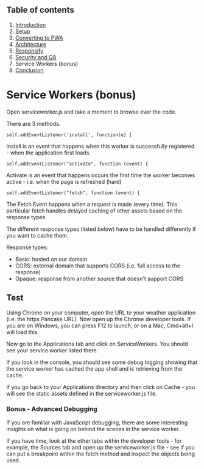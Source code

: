 ## Table of contents

1. [Introduction](Step-0-Introduction.md)
1. [Setup](Step-1-Setup.md)
1. [Converting to PWA](Step-2-Convert-to-PWA.md)
1. [Architecture](Step-3-Architecture.md)
1. [Responsify](Step-4-Responsify.md)
1. [Security and QA](Step-5-Security-and-QA.md)
1. Service Workers (bonus)
1. [Conclusion](Step-7-Conclusion.md)

# Service Workers (bonus)

Open serviceworker.js and take a moment to browse over the code.

There are 3 methods.

```
self.addEventListener('install', function(e) {  
```

Install is an event that happens when this worker is successfully registered - when the application first loads.


```
self.addEventListener("activate", function (event) {  
```

Activate is an event that happens occurs the first time the worker becomes active - i.e.
when the page is refreshed (hard)


```
self.addEventListener("fetch", function (event) { 
```

The Fetch Event happens when a request is made (every time).
This particular fetch handles delayed caching of other assets based on the response types.

The different response types (listed below) have to be handled differently if you want to cache them.

Response types:
* Basic: hosted on our domain
* CORS: external domain that supports CORS (i.e. full access to the response)
* Opaque: response from another source that doesn't support CORS

## Test
Using Chrome on your computer, open the URL to your weather application (i.e. the https Pancake URL).
Now open up the Chrome developer tools. If you are on Windows, you can press F12 to launch, or on a Mac, Cmd+alt+I will load this.

Now go to the Applications tab and click on ServiceWorkers. You should see your service worker listed there.

If you look in the console, you should see some debug logging showing that the service worker has cached the app shell and is retrieving from the cache.

If you go back to your Applications directory and then click on Cache - you will see the static assets defined in the serviceworker.js file.

### Bonus - Advanced Debugging

If you are familiar with JavaScript debugging, there are some interesting insights on what is going on behind the scenes in the service worker.

If you have time, look at the other tabs within the developer tools - for example, the Sources tab and open up the serviceworker.js file - see if you can put a breakpoint within the fetch method and inspect the objects being used.
